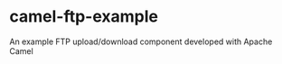 camel-ftp-example
=================

An example FTP upload/download component developed with Apache Camel

